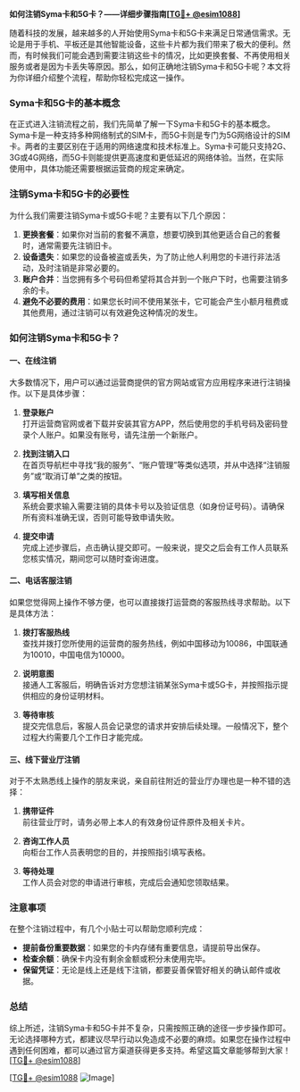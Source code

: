**如何注销Syma卡和5G卡？——详细步骤指南[[TG💪+ @esim1088](https://t.me/s/esim1088)]**

随着科技的发展，越来越多的人开始使用Syma卡和5G卡来满足日常通信需求。无论是用于手机、平板还是其他智能设备，这些卡片都为我们带来了极大的便利。然而，有时候我们可能会遇到需要注销这些卡的情况，比如更换套餐、不再使用相关服务或者是因为卡丢失等原因。那么，如何正确地注销Syma卡和5G卡呢？本文将为你详细介绍整个流程，帮助你轻松完成这一操作。

### Syma卡和5G卡的基本概念

在正式进入注销流程之前，我们先简单了解一下Syma卡和5G卡的基本概念。Syma卡是一种支持多种网络制式的SIM卡，而5G卡则是专门为5G网络设计的SIM卡。两者的主要区别在于适用的网络速度和技术标准上。Syma卡可能只支持2G、3G或4G网络，而5G卡则能提供更高速度和更低延迟的网络体验。当然，在实际使用中，具体功能还需要根据运营商的规定来确定。

### 注销Syma卡和5G卡的必要性

为什么我们需要注销Syma卡或5G卡呢？主要有以下几个原因：

1. **更换套餐**：如果你对当前的套餐不满意，想要切换到其他更适合自己的套餐时，通常需要先注销旧卡。
2. **设备遗失**：如果您的设备被盗或丢失，为了防止他人利用您的卡进行非法活动，及时注销是非常必要的。
3. **账户合并**：当您拥有多个号码但希望将其合并到一个账户下时，也需要注销多余的卡。
4. **避免不必要的费用**：如果您长时间不使用某张卡，它可能会产生小额月租费或其他费用，通过注销可以有效避免这种情况的发生。

### 如何注销Syma卡和5G卡？

#### 一、在线注销

大多数情况下，用户可以通过运营商提供的官方网站或官方应用程序来进行注销操作。以下是具体步骤：

1. **登录账户**  
   打开运营商官网或者下载并安装其官方APP，然后使用您的手机号码及密码登录个人账户。如果没有账号，请先注册一个新账户。

2. **找到注销入口**  
   在首页导航栏中寻找“我的服务”、“账户管理”等类似选项，并从中选择“注销服务”或“取消订单”之类的按钮。

3. **填写相关信息**  
   系统会要求输入需要注销的具体卡号以及验证信息（如身份证号码）。请确保所有资料准确无误，否则可能导致申请失败。

4. **提交申请**  
   完成上述步骤后，点击确认提交即可。一般来说，提交之后会有工作人员联系您核实情况，期间您可以随时查询进度。

#### 二、电话客服注销

如果您觉得网上操作不够方便，也可以直接拨打运营商的客服热线寻求帮助。以下是具体方法：

1. **拨打客服热线**  
   查找并拨打您所使用的运营商的服务热线，例如中国移动为10086，中国联通为10010，中国电信为10000。

2. **说明意图**  
   接通人工客服后，明确告诉对方您想注销某张Syma卡或5G卡，并按照指示提供相应的身份证明材料。

3. **等待审核**  
   提交完信息后，客服人员会记录您的请求并安排后续处理。一般情况下，整个过程大约需要几个工作日才能完成。

#### 三、线下营业厅注销

对于不太熟悉线上操作的朋友来说，亲自前往附近的营业厅办理也是一种不错的选择：

1. **携带证件**  
   前往营业厅时，请务必带上本人的有效身份证件原件及相关卡片。

2. **咨询工作人员**  
   向柜台工作人员表明您的目的，并按照指引填写表格。

3. **等待处理**  
   工作人员会对您的申请进行审核，完成后会通知您领取结果。

### 注意事项

在整个注销过程中，有几个小贴士可以帮助您顺利完成：

- **提前备份重要数据**：如果您的卡内存储有重要信息，请提前导出保存。
- **检查余额**：确保卡内没有剩余金额或积分未使用完毕。
- **保留凭证**：无论是线上还是线下注销，都要妥善保管好相关的确认邮件或收据。

### 总结

综上所述，注销Syma卡和5G卡并不复杂，只需按照正确的途径一步步操作即可。无论选择哪种方式，都建议尽早行动以免造成不必要的麻烦。如果您在操作过程中遇到任何困难，都可以通过官方渠道获得更多支持。希望这篇文章能够帮到大家！[[TG💪+ @esim1088](https://t.me/s/esim1088)]

[[TG💪+ @esim1088](https://t.me/s/esim1088) ![Image](https://i.postimg.cc/4NQfJmqS/Snipaste-2025-05-13-00-14-12.png)]